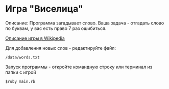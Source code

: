 # Игра "Виселица"

Описание: Программа загадывает слово. Ваша задача - отгадать слово по буквам, у вас есть право 7 раз ошибиться.

<a href="https://ru.wikipedia.org/wiki/%D0%92%D0%B8%D1%81%D0%B5%D0%BB%D0%B8%D1%86%D0%B0_(%D0%B8%D0%B3%D1%80%D0%B0)">Описание игры в Wikipedia</a>

Для добавления новых слов - редактируйте файл:
```
/data/words.txt
```
Запуск программы - откройте командную строку или терминал из папки с игрой
```
$ruby main.rb
